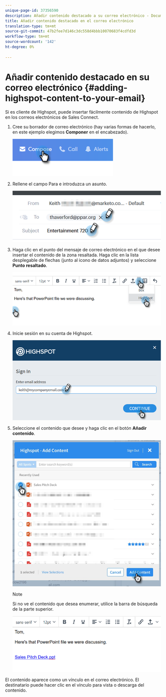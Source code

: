 ```yaml
---
unique-page-id: 37356590
description: Añadir contenido destacado a su correo electrónico - Documentos de marketing - Documentación del producto
title: Añadir contenido destacado en el correo electrónico
translation-type: tm+mt
source-git-commit: 47b2fee7d146c3dc558d4bbb10070683f4cdfd3d
workflow-type: tm+mt
source-wordcount: '142'
ht-degree: 0%

---
```



# Añadir contenido destacado en su correo electrónico {#adding-highspot-content-to-your-email}

Si es cliente de Highspot, puede insertar fácilmente contenido de Highspot en los correos electrónicos de Sales Connect.

1. Cree su borrador de correo electrónico (hay varias formas de hacerlo, en este ejemplo elegimos **Componer** en el encabezado).

   ![](assets/one-5.png)

1. Rellene el campo Para e introduzca un asunto.

   ![](assets/two-5.png)

1. Haga clic en el punto del mensaje de correo electrónico en el que desee insertar el contenido de la zona resaltada. Haga clic en la lista desplegable de flechas (junto al icono de datos adjuntos) y seleccione **Punto resaltado**.

   ![](assets/three-5.png)

1. Inicie sesión en su cuenta de Highspot.

   ![](assets/four-5.png)

1. Seleccione el contenido que desee y haga clic en el botón **Añadir contenido**.

   ![](assets/five-3.png)

   >[!NOTE]
   >
   >Si no ve el contenido que desea enumerar, utilice la barra de búsqueda de la parte superior.

   ![](assets/six.png)

El contenido aparece como un vínculo en el correo electrónico. El destinatario puede hacer clic en el vínculo para vista o descarga del contenido.